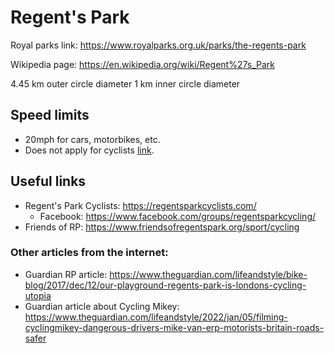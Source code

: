 # Regent's Park

Royal parks link: https://www.royalparks.org.uk/parks/the-regents-park

Wikipedia page: https://en.wikipedia.org/wiki/Regent%27s_Park

4.45 km outer circle diameter
1 km inner circle diameter

## Speed limits

- 20mph for cars, motorbikes, etc.
- Does not apply for cyclists [link](https://road.cc/content/news/richmond-park-speed-limits-do-not-apply-cyclists-286783).

## Useful links

- Regent's Park Cyclists: https://regentsparkcyclists.com/
  - Facebook: https://www.facebook.com/groups/regentsparkcycling/
- Friends of RP: https://www.friendsofregentspark.org/sport/cycling

### Other articles from the internet:

- Guardian RP article: https://www.theguardian.com/lifeandstyle/bike-blog/2017/dec/12/our-playground-regents-park-is-londons-cycling-utopia
- Guardian article about Cycling Mikey: https://www.theguardian.com/lifeandstyle/2022/jan/05/filming-cyclingmikey-dangerous-drivers-mike-van-erp-motorists-britain-roads-safer
